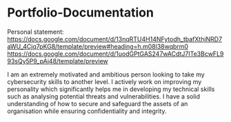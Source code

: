 # Portfolio-Documentation
Personal statement:
https://docs.google.com/document/d/13nqRTU4H14NFytodh_tbafXthjNRD7aWU_4Cjq7pKG8/template/preview#heading=h.m08l38wqbrm0
https://docs.google.com/document/d/1uodGPtGAS247wACdtJ7ITe3BcwFL993sQy5P9_pAj48/template/preview

I am an extremely motivated and ambitious person looking to take my cybersecurity skills to another level. I actively work on improving my personality which significantly helps me in developing my technical skills such as analysing potential threats and vulnerabilities. I have a solid understanding of how to secure and safeguard the assets of an organisation while ensuring confidentiality and integrity.  
